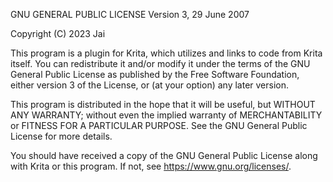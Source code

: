 GNU GENERAL PUBLIC LICENSE
Version 3, 29 June 2007

Copyright (C) 2023 Jai

This program is a plugin for Krita, which utilizes and links to code from Krita itself. You can redistribute it and/or modify it under the terms of the GNU General Public License as published by the Free Software Foundation, either version 3 of the License, or (at your option) any later version.

This program is distributed in the hope that it will be useful, but WITHOUT ANY WARRANTY; without even the implied warranty of MERCHANTABILITY or FITNESS FOR A PARTICULAR PURPOSE.  See the GNU General Public License for more details.

You should have received a copy of the GNU General Public License along with Krita or this program. If not, see <https://www.gnu.org/licenses/>.